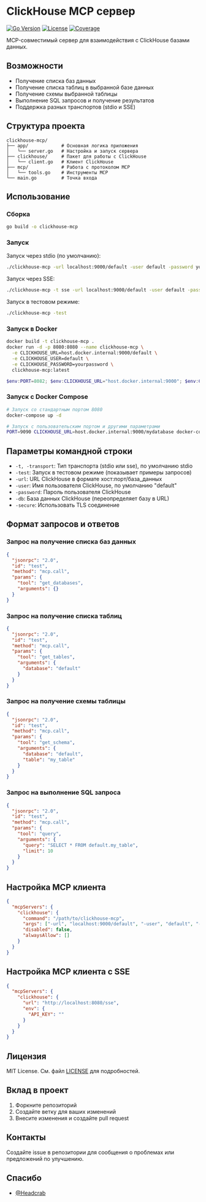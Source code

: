 # ClickHouse MCP сервер

[![Go Version](https://img.shields.io/github/go-mod/go-version/Headcrab/clickhouse-mcp)](https://go.dev)
[![License](https://img.shields.io/github/license/Headcrab/clickhouse-mcp)](LICENSE)
[![Coverage](https://codecov.io/gh/Headcrab/clickhouse-mcp/graph/badge.svg?token=WSRWMHXMTA)](https://codecov.io/gh/Headcrab/clickhouse-mcp)

MCP-совместимый сервер для взаимодействия с ClickHouse базами данных.

## Возможности

- Получение списка баз данных
- Получение списка таблиц в выбранной базе данных
- Получение схемы выбранной таблицы
- Выполнение SQL запросов и получение результатов
- Поддержка разных транспортов (stdio и SSE)

## Структура проекта

```tree
clickhouse-mcp/
├── app/            # Основная логика приложения
│   └── server.go   # Настройка и запуск сервера
├── clickhouse/     # Пакет для работы с ClickHouse
│   └── client.go   # Клиент ClickHouse
├── mcp/            # Работа с протоколом MCP
│   └── tools.go    # Инструменты MCP
└── main.go         # Точка входа
```

## Использование

### Сборка

```bash
go build -o clickhouse-mcp
```

### Запуск

Запуск через stdio (по умолчанию):

```bash
./clickhouse-mcp -url localhost:9000/default -user default -password yourpassword
```

Запуск через SSE:

```bash
./clickhouse-mcp -t sse -url localhost:9000/default -user default -password yourpassword
```

Запуск в тестовом режиме:

```bash
./clickhouse-mcp -test
```

### Запуск в Docker

```bash
docker build -t clickhouse-mcp .
docker run -d -p 8080:8080 --name clickhouse-mcp \
  -e CLICKHOUSE_URL=host.docker.internal:9000/default \
  -e CLICKHOUSE_USER=default \
  -e CLICKHOUSE_PASSWORD=yourpassword \
  clickhouse-mcp:latest
```

```powershell
$env:PORT=8082; $env:CLICKHOUSE_URL="host.docker.internal:9000"; $env:CLICKHOUSE_USER="default" ; $env:CLICKHOUSE_PASSWORD="yourpassword"; $env:CLICKHOUSE_DB="default"; $env:CLICKHOUSE_SECURE=false; docker-compose up -d
```

### Запуск с Docker Compose

```bash
# Запуск со стандартным портом 8080
docker-compose up -d

# Запуск с пользовательским портом и другими параметрами
PORT=9090 CLICKHOUSE_URL=host.docker.internal:9000/mydatabase docker-compose up -d
```

## Параметры командной строки

- `-t, -transport`: Тип транспорта (stdio или sse), по умолчанию stdio
- `-test`: Запуск в тестовом режиме (показывает примеры запросов)
- `-url`: URL ClickHouse в формате хост:порт/база_данных
- `-user`: Имя пользователя ClickHouse, по умолчанию "default"
- `-password`: Пароль пользователя ClickHouse
- `-db`: База данных ClickHouse (переопределяет базу в URL)
- `-secure`: Использовать TLS соединение

## Формат запросов и ответов

### Запрос на получение списка баз данных

```json
{
  "jsonrpc": "2.0",
  "id": "test",
  "method": "mcp.call",
  "params": {
    "tool": "get_databases",
    "arguments": {}
  }
}
```

### Запрос на получение списка таблиц

```json
{
  "jsonrpc": "2.0",
  "id": "test",
  "method": "mcp.call",
  "params": {
    "tool": "get_tables",
    "arguments": {
      "database": "default"
    }
  }
}
```

### Запрос на получение схемы таблицы

```json
{
  "jsonrpc": "2.0",
  "id": "test",
  "method": "mcp.call",
  "params": {
    "tool": "get_schema",
    "arguments": {
      "database": "default",
      "table": "my_table"
    }
  }
}
```

### Запрос на выполнение SQL запроса

```json
{
  "jsonrpc": "2.0",
  "id": "test",
  "method": "mcp.call",
  "params": {
    "tool": "query",
    "arguments": {
      "query": "SELECT * FROM default.my_table",
      "limit": 10
    }
  }
}
```

## Настройка MCP клиента

```json
{
  "mcpServers": {
    "clickhouse": {
      "command": "/path/to/clickhouse-mcp",
      "args": ["-url", "localhost:9000/default", "-user", "default", "-password", "yourpassword"],
      "disabled": false,
      "alwaysAllow": []
    }
  }
}
```

## Настройка MCP клиента c SSE

```json
{
  "mcpServers": {
    "clickhouse": {
      "url": "http://localhost:8080/sse",
      "env": {
        "API_KEY": ""
      }
    }
  }
}
```

## Лицензия

MIT License. См. файл [LICENSE](LICENSE) для подробностей.

## Вклад в проект

1. Форкните репозиторий
2. Создайте ветку для ваших изменений
3. Внесите изменения и создайте pull request

## Контакты

Создайте issue в репозитории для сообщения о проблемах или предложений по улучшению.

## Спасибо

- [@Headcrab](https://github.com/Headcrab)
